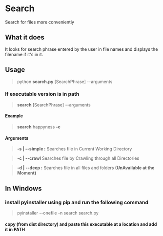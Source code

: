 # Search
Search for files more conveniently

## What it does

It looks for search phrase entered by the user in file names and displays the filename if it's in it.

## Usage

> python **search.py** [SearchPhrase] --arguments

### If executable version is in path
> **search** [SearchPhrase] --arguments

#### Example 
> **search** happyness **-c**

#### Arguments 
> **-s | --simple :**
Searches file in Current Working Directory

> **-c | --crawl**
Searches file by Crawling through all Directories

> **-d | --deep :** 
Searches file in all files and folders **(UnAvailable at the Moment)**

## In Windows 
### install pyinstaller using pip and run the following command
> pyinstaller --onefile -n search search.py
#### copy (from  dist directory) and paste this executable at a location and add it in PATH
